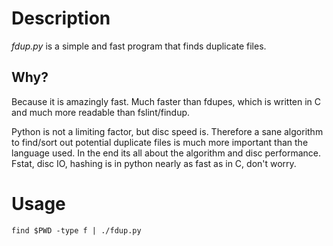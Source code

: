 Description
===========
*fdup.py* is a simple and fast program that finds duplicate files.

Why?
----
Because it is amazingly fast. Much faster than fdupes, which is written in C and
much more readable than fslint/findup.

Python is not a limiting factor, but disc speed is. Therefore a sane algorithm
to find/sort out potential duplicate files is much more important than the
language used. In the end its all about the algorithm and disc performance.
Fstat, disc IO, hashing is in python nearly as fast as in C, don't worry.

Usage
=====
`find $PWD -type f | ./fdup.py`

